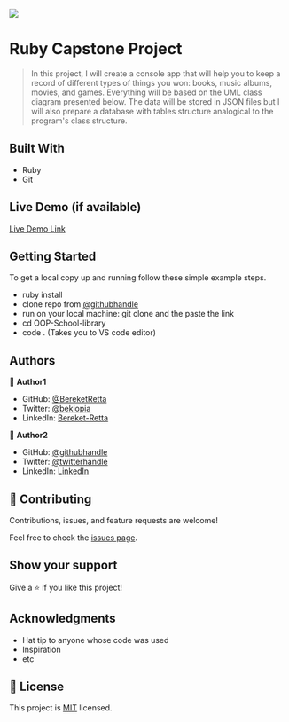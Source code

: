 ![](https://img.shields.io/badge/Microverse-blueviolet)

# Ruby Capstone Project

> In this project, I will create a console app that will help you to keep a record of different types of things you won: books, music albums, movies, and games. Everything will be based on the UML class diagram presented below. The data will be stored in JSON files but I will also prepare a database with tables structure analogical to the program's class structure.


## Built With

- Ruby
- Git

## Live Demo (if available)

[Live Demo Link](https://livedemo.com)


## Getting Started

To get a local copy up and running follow these simple example steps.
- ruby install
- clone repo from [@githubhandle](https://github.com/SirriRyisa)
- run on your local machine: git clone and the paste the link 
- cd OOP-School-library
- code . (Takes you to VS code editor)


## Authors

👤 **Author1**

- GitHub: [@BereketRetta](https://github.com/BereketRetta)
- Twitter: [@bekiopia](https://twitter.com/bekiopia)
- LinkedIn: [Bereket-Retta](https://linkedin.com/in/bereketretta)

👤 **Author2**

- GitHub: [@githubhandle](https://github.com/githubhandle)
- Twitter: [@twitterhandle](https://twitter.com/twitterhandle)
- LinkedIn: [LinkedIn](https://linkedin.com/in/linkedinhandle)

## 🤝 Contributing

Contributions, issues, and feature requests are welcome!

Feel free to check the [issues page](../../issues/).

## Show your support

Give a ⭐️ if you like this project!

## Acknowledgments

- Hat tip to anyone whose code was used
- Inspiration
- etc

## 📝 License

This project is [MIT](./MIT.md) licensed.
